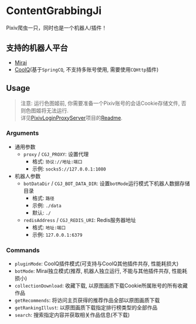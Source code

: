 # ContentGrabbingJi
Pixiv爬虫一只，同时也是一个机器人/插件！

## 支持的机器人平台 ##
- [Mirai](https://github.com/mamoe/mirai)
- [CoolQ](https://cqp.cc)(基于`SpringCQ`, 不支持多账号使用, 需要使用`CQHttp`插件)

## Usage ##
> 注意: 运行色图姬前, 你需要准备一个Pixiv账号的会话Cookie存储文件, 否则色图姬将无法运行.  
> 详见[PixivLoginProxyServer](https://github.com/LamGC/PixivLoginProxyServer)项目的[Readme](https://github.com/LamGC/PixivLoginProxyServer/blob/master/README.md).  

### Arguments ###
- 通用参数
  - `proxy` / `CGJ_PROXY`: 设置代理
    - 格式: `协议://地址:端口`
    - 示例: `socks5://127.0.0.1:1080`
- 机器人参数
  - `botDataDir` / `CGJ_BOT_DATA_DIR`: 设置`botMode`运行模式下机器人数据存储目录
    - 格式: `路径`
    - 示例: `./data`
    - 默认: `./`
  - `redisAddress` / `CGJ_REDIS_URI`: Redis服务器地址
    - 格式: `地址:端口`
    - 示例: `127.0.0.1:6379`

### Commands ###
- `pluginMode`: CoolQ插件模式(可支持与CoolQ其他插件共存, 性能耗损大)
- `botMode`: Mirai独立模式(推荐, 机器人独立运行, 不能与其他插件共存, 性能耗损小)
- `collectionDownload`: 收藏下载, 以原图画质下载Cookie所属账号的所有收藏作品
- `getRecommends`: 将访问主页获得的推荐作品全部以原图画质下载
- `getRankingIllust`: 以原图画质下载指定排行榜类型的全部作品
- `search`: 搜索指定内容并获取相关作品信息(不下载)



